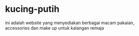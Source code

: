 # kucing-putih
ini adalah website yang menyediakan berbagai macam pakaian, accessories dan make up untuk kalangan remaja
